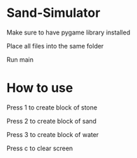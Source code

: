# Sand-Simulator
Make sure to have pygame library installed

Place all files into the same folder

Run main


# How to use
Press 1 to create block of stone

Press 2 to create block of sand

Press 3 to create block of water

Press c to clear screen
